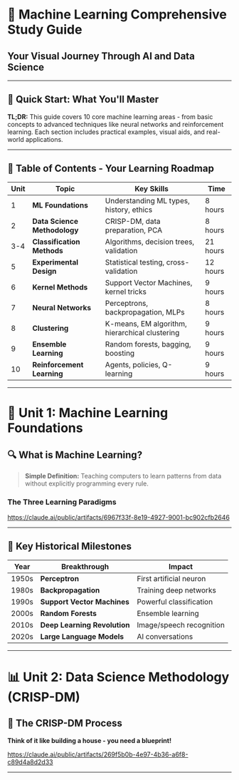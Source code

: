 # 🧠 Machine Learning Comprehensive Study Guide
## Your Visual Journey Through AI and Data Science

---

## 🚀 **Quick Start: What You'll Master**

**TL;DR:** This guide covers 10 core machine learning areas - from basic concepts to advanced techniques like neural networks and reinforcement learning. Each section includes practical examples, visual aids, and real-world applications.

---

## 📖 **Table of Contents - Your Learning Roadmap**

| **Unit** | **Topic** | **Key Skills** | **Time** |
|----------|-----------|----------------|----------|
| 1 | **ML Foundations** | Understanding ML types, history, ethics | 8 hours |
| 2 | **Data Science Methodology** | CRISP-DM, data preparation, PCA | 8 hours |
| 3-4 | **Classification Methods** | Algorithms, decision trees, validation | 21 hours |
| 5 | **Experimental Design** | Statistical testing, cross-validation | 12 hours |
| 6 | **Kernel Methods** | Support Vector Machines, kernel tricks | 9 hours |
| 7 | **Neural Networks** | Perceptrons, backpropagation, MLPs | 8 hours |
| 8 | **Clustering** | K-means, EM algorithm, hierarchical clustering | 9 hours |
| 9 | **Ensemble Learning** | Random forests, bagging, boosting | 9 hours |
| 10 | **Reinforcement Learning** | Agents, policies, Q-learning | 9 hours |

---

# 🎯 **Unit 1: Machine Learning Foundations**

## 🔍 **What is Machine Learning?**

> **Simple Definition:** Teaching computers to learn patterns from data without explicitly programming every rule.

### **The Three Learning Paradigms**

https://claude.ai/public/artifacts/6967f33f-8e19-4927-9001-bc902cfb2646

---

## 🎯 **Key Historical Milestones**

| **Year** | **Breakthrough** | **Impact** |
|----------|------------------|------------|
| 1950s | **Perceptron** | First artificial neuron |
| 1980s | **Backpropagation** | Training deep networks |
| 1990s | **Support Vector Machines** | Powerful classification |
| 2000s | **Random Forests** | Ensemble learning |
| 2010s | **Deep Learning Revolution** | Image/speech recognition |
| 2020s | **Large Language Models** | AI conversations |

---

# 📊 **Unit 2: Data Science Methodology (CRISP-DM)**

## 🔄 **The CRISP-DM Process**

**Think of it like building a house - you need a blueprint!**

https://claude.ai/public/artifacts/269f5b0b-4e97-4b36-a6f8-c89d4a8d2d33

---
